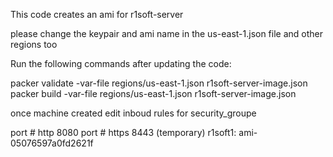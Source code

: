 This code creates an ami for r1soft-server

please change the keypair and ami name in the us-east-1.json file and other regions too 

Run the following commands after updating the code:

packer validate -var-file regions/us-east-1.json  r1soft-server-image.json
packer build -var-file regions/us-east-1.json  r1soft-server-image.json


once machine created edit inboud rules for security_groupe

port # http  8080
port # https 8443
(temporary) r1soft1:  ami-05076597a0fd2621f



